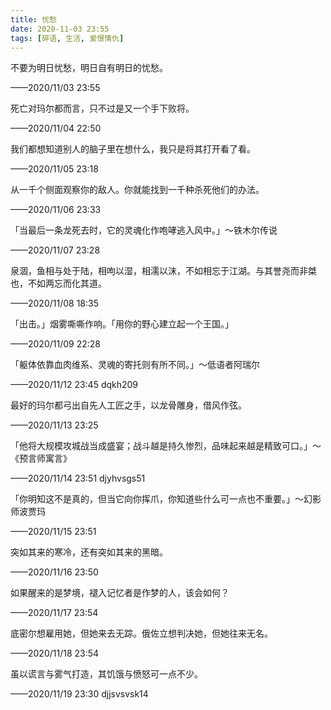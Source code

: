 ```yaml
---
title: 忧愁
date: 2020-11-03 23:55
tags: [碎语, 生活, 爱恨情仇]
---
```


不要为明日忧愁，明日自有明日的忧愁。

——2020/11/03 23:55

死亡对玛尔都而言，只不过是又一个手下败将。

——2020/11/04 22:50

我们都想知道别人的脑子里在想什么，我只是将其打开看了看。

——2020/11/05 23:18

从一千个侧面观察你的敌人。你就能找到一千种杀死他们的办法。

——2020/11/06 23:33

「当最后一条龙死去时，它的灵魂化作咆哮逃入风中。」～铁木尔传说

——2020/11/07 23:28

泉涸，鱼相与处于陆，相呴以湿，相濡以沫，不如相忘于江湖。与其誉尧而非桀也，不如两忘而化其道。

——2020/11/08 18:35

「出击。」烟雾嘶嘶作响。「用你的野心建立起一个王国。」

——2020/11/09 22:28

「躯体依靠血肉维系、灵魂的寄托则有所不同。」～低语者阿瑞尔

——2020/11/12 23:45 dqkh209

最好的玛尔都弓出自先人工匠之手，以龙骨雕身，借风作弦。

——2020/11/13 23:25

「他将大规模攻城战当成盛宴；战斗越是持久惨烈，品味起来越是精致可口。」～《预言师寓言》

——2020/11/14 23:51 djyhvsgs51

「你明知这不是真的，但当它向你挥爪，你知道些什么可一点也不重要。」～幻影师波贾玛

——2020/11/15 23:51

突如其来的寒冷，还有突如其来的黑暗。

——2020/11/16 23:50

如果醒来的是梦境，褪入记忆者是作梦的人，该会如何？

——2020/11/17 23:54

底密尔想雇用她，但她来去无踪。俄佐立想判决她，但她往来无名。

——2020/11/18 23:54

虽以谎言与雾气打造，其饥饿与愤怒可一点不少。

——2020/11/19 23:30 djjsvsvsk14
